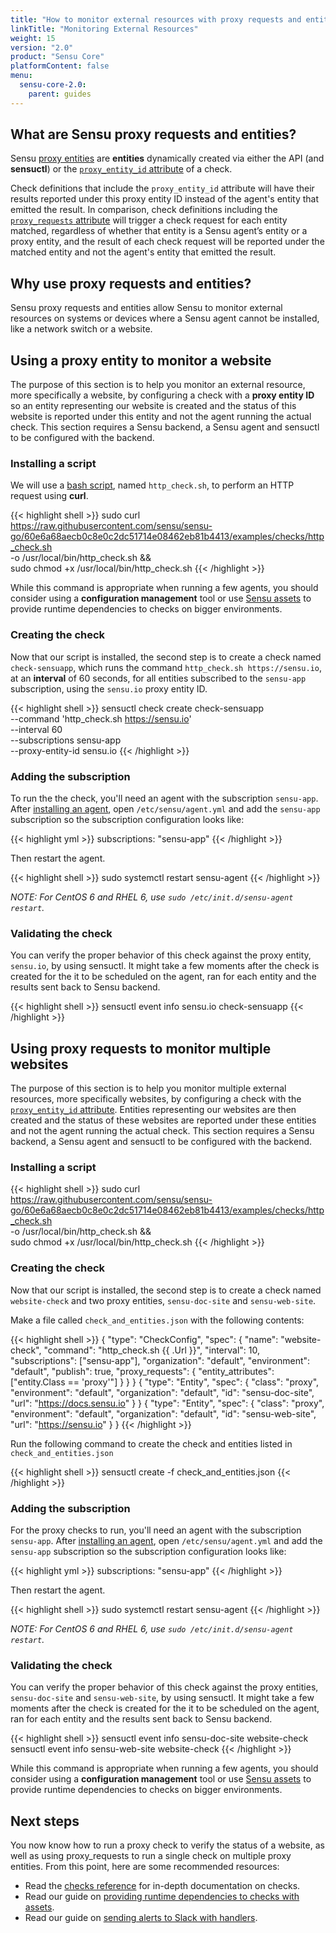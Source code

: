 ```yaml
---
title: "How to monitor external resources with proxy requests and entities"
linkTitle: "Monitoring External Resources"
weight: 15
version: "2.0"
product: "Sensu Core"
platformContent: false
menu: 
  sensu-core-2.0:
    parent: guides
---
```


## What are Sensu proxy requests and entities?

Sensu [proxy entities][1] are **entities** dynamically created via either the
API (and **sensuctl**) or the [`proxy_entity_id` attribute][2] of a check.

Check definitions that include the `proxy_entity_id` attribute will have their
results reported under this proxy entity ID instead of the agent's entity that
emitted the result. In comparison, check definitions including the
[`proxy_requests` attribute][3] will trigger a check request for each entity
matched, regardless of whether that entity is a Sensu agent’s entity or a proxy
entity, and the result of each check request will be reported under the matched
entity and not the agent's entity that emitted the result.

## Why use proxy requests and entities?

Sensu proxy requests and entities allow Sensu to monitor external resources
on systems or devices where a Sensu agent cannot be installed, like a
network switch or a website.

## Using a proxy entity to monitor a website

The purpose of this section is to help you monitor an external resource, more
specifically a website, by configuring a check with a **proxy entity ID** so an
entity representing our website is created and the status of this website is
reported under this entity and not the agent running the actual check.
This section requires a Sensu backend, a Sensu agent and sensuctl to be configured
with the backend.

### Installing a script

We will use a [bash script][4], named `http_check.sh`, to perform an HTTP
request using **curl**.

{{< highlight shell >}}
sudo curl https://raw.githubusercontent.com/sensu/sensu-go/60e6a68aecb0c8e0c2dc51714e08462eb81b4413/examples/checks/http_check.sh \
-o /usr/local/bin/http_check.sh && \
sudo chmod +x /usr/local/bin/http_check.sh
{{< /highlight >}}

While this command is appropriate when running a few agents, you should consider
using a **configuration management** tool or use [Sensu assets][5] to provide
runtime dependencies to checks on bigger environments.

### Creating the check

Now that our script is installed, the second step is to create a check named
`check-sensuapp`, which runs the command `http_check.sh https://sensu.io`, at an
**interval** of 60 seconds, for all entities subscribed to the `sensu-app`
subscription, using the `sensu.io` proxy entity ID.

{{< highlight shell >}}
sensuctl check create check-sensuapp \
--command 'http_check.sh https://sensu.io' \
--interval 60 \
--subscriptions sensu-app \
--proxy-entity-id sensu.io
{{< /highlight >}}

### Adding the subscription
To run the the check, you'll need an agent with the subscription `sensu-app`.
After [installing an agent][install], open `/etc/sensu/agent.yml`
and add the `sensu-app` subscription so the subscription configuration looks like:

{{< highlight yml >}}
subscriptions: "sensu-app"
{{< /highlight >}}

Then restart the agent.

{{< highlight shell >}}
sudo systemctl restart sensu-agent
{{< /highlight >}}

_NOTE: For CentOS 6 and RHEL 6, use `sudo /etc/init.d/sensu-agent restart`._

### Validating the check

You can verify the proper behavior of this check against the proxy entity,
`sensu.io`, by using sensuctl. It might take a few moments after
the check is created for the it to be scheduled on the agent, ran for each entity
 and the results sent back to Sensu backend.

{{< highlight shell >}}
sensuctl event info sensu.io check-sensuapp
{{< /highlight >}}

## Using proxy requests to monitor multiple websites

The purpose of this section is to help you monitor multiple external resources, more
specifically websites, by configuring a check with the [`proxy_entity_id` attribute][2].
Entities representing our websites are then created and the status of these
websites are reported under these entities and not the agent running the actual check.
This section requires a Sensu backend, a Sensu agent and sensuctl to be configured
with the backend.

### Installing a script

{{< highlight shell >}}
sudo curl https://raw.githubusercontent.com/sensu/sensu-go/60e6a68aecb0c8e0c2dc51714e08462eb81b4413/examples/checks/http_check.sh \
-o /usr/local/bin/http_check.sh && \
sudo chmod +x /usr/local/bin/http_check.sh
{{< /highlight >}}

### Creating the check

Now that our script is installed, the second step is to create a check named
`website-check` and two proxy entities, `sensu-doc-site` and `sensu-web-site`.

Make a file called `check_and_entities.json` with the following contents:

{{< highlight shell >}}
{
  "type": "CheckConfig",
  "spec": {
    "name": "website-check",
    "command": "http_check.sh {{ .Url }}",
    "interval": 10,
    "subscriptions": ["sensu-app"],
    "organization": "default",
    "environment": "default",
    "publish": true,
    "proxy_requests": {
      "entity_attributes": ["entity.Class == 'proxy'"]
     }
  }
}
{
  "type": "Entity",
  "spec": {
    "class": "proxy",
    "environment": "default",
    "organization": "default",
    "id": "sensu-doc-site",
    "url": "https://docs.sensu.io"
  }
}
{
  "type": "Entity",
  "spec": {
    "class": "proxy",
    "environment": "default",
    "organization": "default",
    "id": "sensu-web-site",
    "url": "https://sensu.io"
  }
}
{{< /highlight >}}

Run the following command to create the check and entities listed in `check_and_entities.json`

{{< highlight shell >}}
sensuctl create -f check_and_entities.json
{{< /highlight >}}

### Adding the subscription
For the proxy checks to run, you'll need an agent with the subscription `sensu-app`.
After [installing an agent][install], open `/etc/sensu/agent.yml`
and add the `sensu-app` subscription so the subscription configuration looks like:

{{< highlight yml >}}
subscriptions: "sensu-app"
{{< /highlight >}}

Then restart the agent.

{{< highlight shell >}}
sudo systemctl restart sensu-agent
{{< /highlight >}}

_NOTE: For CentOS 6 and RHEL 6, use `sudo /etc/init.d/sensu-agent restart`._

### Validating the check

You can verify the proper behavior of this check against the proxy entities,
`sensu-doc-site` and `sensu-web-site`, by using sensuctl. It might take a few moments after
the check is created for the it to be scheduled on the agent, ran for each entity
 and the results sent back to Sensu backend.

{{< highlight shell >}}
sensuctl event info sensu-doc-site website-check
sensuctl event info sensu-web-site website-check
{{< /highlight >}}

While this command is appropriate when running a few agents, you should consider
using a **configuration management** tool or use [Sensu assets][5] to provide
runtime dependencies to checks on bigger environments.

## Next steps

You now know how to run a proxy check to verify the status of a website, as
well as using proxy_requests to run a single check on multiple proxy entities.
From this point, here are some recommended resources:

* Read the [checks reference][6] for in-depth documentation on checks.
* Read our guide on [providing runtime dependencies to checks with assets][5].
* Read our guide on [sending alerts to Slack with handlers][7].

[1]: ../../reference/entities/#what-is-a-proxy-entity
[2]: ../../reference/checks/#check-attributes
[3]: ../../reference/checks/#proxy-requests
[4]: https://raw.githubusercontent.com/sensu/sensu-go/dccfeb9093c21e45fd6505d3b32da354bdf8a136/examples/checks/http_check.sh
[5]: ../install-check-executables-with-assets
[6]: ../../reference/checks/
[7]: ../send-slack-alerts/
[install]: ../../getting-started/installation-and-configuration
[start]: ../../getting-started/installation-and-configuration/#starting-the-services
